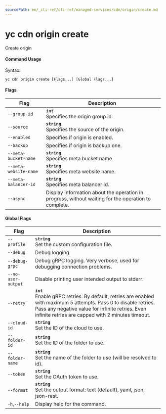 ```yaml
---
sourcePath: en/_cli-ref/cli-ref/managed-services/cdn/origin/create.md
---
```

# yc cdn origin create

Create origin

#### Command Usage

Syntax: 

`yc cdn origin create [Flags...] [Global Flags...]`

#### Flags

| Flag | Description |
|----|----|
|`--group-id`|<b>`int`</b><br/>Specifies the origin group id.|
|`--source`|<b>`string`</b><br/>Specifies the source of the origin.|
|`--enabled`|Specifies if origin is enabled.|
|`--backup`|Specifies if origin is backup one.|
|`--meta-bucket-name`|<b>`string`</b><br/>Specifies meta bucket name.|
|`--meta-website-name`|<b>`string`</b><br/>Specifies meta website name.|
|`--meta-balancer-id`|<b>`string`</b><br/>Specifies meta balancer id.|
|`--async`|Display information about the operation in progress, without waiting for the operation to complete.|

#### Global Flags

| Flag | Description |
|----|----|
|`--profile`|<b>`string`</b><br/>Set the custom configuration file.|
|`--debug`|Debug logging.|
|`--debug-grpc`|Debug gRPC logging. Very verbose, used for debugging connection problems.|
|`--no-user-output`|Disable printing user intended output to stderr.|
|`--retry`|<b>`int`</b><br/>Enable gRPC retries. By default, retries are enabled with maximum 5 attempts. Pass 0 to disable retries. Pass any negative value for infinite retries. Even infinite retries are capped with 2 minutes timeout.|
|`--cloud-id`|<b>`string`</b><br/>Set the ID of the cloud to use.|
|`--folder-id`|<b>`string`</b><br/>Set the ID of the folder to use.|
|`--folder-name`|<b>`string`</b><br/>Set the name of the folder to use (will be resolved to id).|
|`--token`|<b>`string`</b><br/>Set the OAuth token to use.|
|`--format`|<b>`string`</b><br/>Set the output format: text (default), yaml, json, json-rest.|
|`-h`,`--help`|Display help for the command.|
